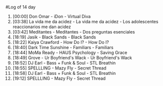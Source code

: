 #Log of 14 day

1. [00:00] Don Omar - iDon - Virtual Diva
1. [03:38] La vida me da acidez - La vida me da acidez - Los adolescentes reaccionarios me dan acidez
1. [03:42] Meditantes - Meditantes - Dos preguntas esenciales
1. [18:19] Jasik - Black Sands - Black Sands
1. [18:22] Kaiya Crawford - How Do I? - How Do I?
1. [18:40] Dark Time Sunshine - Familiars - Familiars
1. [18:44] MoMa Ready - HAUS Psychology - Saving Grace
1. [18:49] Grove - Ur Boyfriend's Wack - Ur Boyfriend's Wack
1. [18:52] DJ Earl - Bass + Funk & Soul - STL Breathin
1. [18:55] SPELLLING - Mazy Fly - Secret Thread
1. [18:58] DJ Earl - Bass + Funk & Soul - STL Breathin
1. [19:12] SPELLLING - Mazy Fly - Secret Thread

